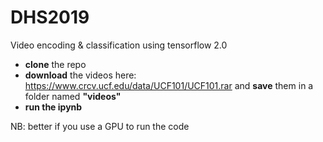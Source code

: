 # DHS2019
Video encoding &amp; classification using tensorflow 2.0 

- **clone** the repo
- **download** the videos here: https://www.crcv.ucf.edu/data/UCF101/UCF101.rar and **save** them in a folder named **"videos"**
- **run the ipynb** 

NB: better if you use a GPU to run the code
